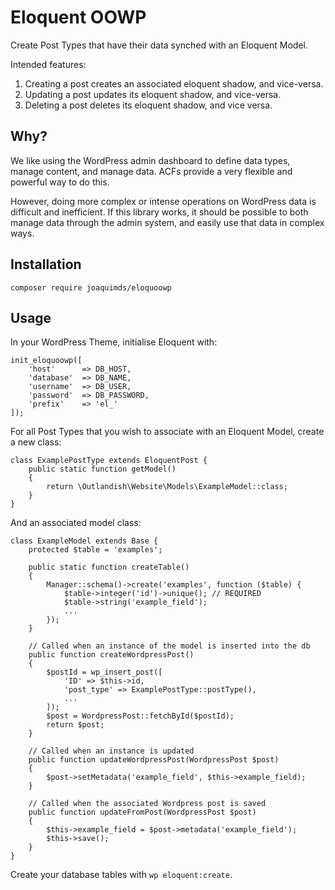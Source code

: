 # Eloquent OOWP

Create Post Types that have their data synched with an Eloquent Model.

Intended features:

1. Creating a post creates an associated eloquent shadow, and vice-versa.
2. Updating a post updates its eloquent shadow, and vice-versa.
3. Deleting a post deletes its eloquent shadow, and vice versa.

## Why?

We like using the WordPress admin dashboard to define data types, manage content, and manage data. ACFs provide a very flexible and powerful way to do this. 

However, doing more complex or intense operations on WordPress data is difficult and inefficient. If this library works, it should be possible to both manage data through the admin system, and easily use that data in complex ways.

## Installation

`composer require joaquimds/eloquoowp`

## Usage

In your WordPress Theme, initialise Eloquent with: 

    init_eloquoowp([
        'host'      => DB_HOST,
        'database'  => DB_NAME,
        'username'  => DB_USER,
        'password'  => DB_PASSWORD,
        'prefix'    => 'el_'
    ]);
    
For all Post Types that you wish to associate with an Eloquent Model, create a new class:

    class ExamplePostType extends EloquentPost {
        public static function getModel()
        {
            return \Outlandish\Website\Models\ExampleModel::class;
        }
    }
    
And an associated model class:
    
    class ExampleModel extends Base {
        protected $table = 'examples';

        public static function createTable()
        {
            Manager::schema()->create('examples', function ($table) {
                $table->integer('id')->unique(); // REQUIRED
                $table->string('example_field');
                ...
            });
        }

        // Called when an instance of the model is inserted into the db
        public function createWordpressPost()
        {
            $postId = wp_insert_post([
                'ID' => $this->id,
                'post_type' => ExamplePostType::postType(),
                ...
            ]);
            $post = WordpressPost::fetchById($postId);
            return $post;
        }

        // Called when an instance is updated
        public function updateWordpressPost(WordpressPost $post)
        {
            $post->setMetadata('example_field', $this->example_field);
        }

        // Called when the associated Wordpress post is saved
        public function updateFromPost(WordpressPost $post)
        {
            $this->example_field = $post->metadata('example_field');
            $this->save();
        }
    }
    
Create your database tables with `wp eloquent:create`.
